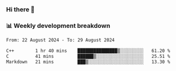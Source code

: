 ### Hi there 👋

### 📊 Weekly development breakdown
<!--START_SECTION:waka-->

```txt
From: 22 August 2024 - To: 29 August 2024

C++        1 hr 40 mins    ███████████████▒░░░░░░░░░   61.20 %
C          41 mins         ██████▒░░░░░░░░░░░░░░░░░░   25.51 %
Markdown   21 mins         ███▒░░░░░░░░░░░░░░░░░░░░░   13.30 %
```

<!--END_SECTION:waka-->
